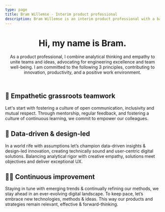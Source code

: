 ```yaml
---
type: page
title: Bram Willemse - Interim product professional
description: Bram Willemse is an interim product professional with a background in digital product development, based in Amsterdam, the Netherlands.
---
```


<header class="e-homepage__header">
  <h1>Hi, my name is Bram.</h1>
  <p>As a product professional, I combine analytical thinking and empathy to unite teams and ideas, advocating for engineering excellence and team well-being. I am committed to the following 3 principles, contributing to innovation, productivity, and a positive work environment.</p>
</header>

<article class="e-homepage__card e-homepage__card-one">
  <h1>🌱 Empathetic grassroots teamwork</h1>
  <p>Let's start with fostering a culture of open communication, inclusivity and mutual respect. Through mentorship, regular feedback, and fostering a culture of continuous learning, we commit to empower our colleagues.</p>
</article>

<article class="e-homepage__card e-homepage__card-two">
  <h1>📝 Data-driven & design-led</h1>
  <p>In a world rife with assumptions let’s champion data-driven insights & design-led innovation, creating technically sound and user-centric digital solutions. Balancing analytical rigor with creative empathy, solutions meet objectives and deliver exceptional UX.</p>
</article>

<article class="e-homepage__card e-homepage__card-three">
  <h1>🏃‍♂️ Continuous improvement</h1>
  <p>Staying in tune with emerging trends & continually refining our methods, we stay ahead in an ever-evolving digital landscape. To keep pace, let’s embrace new technologies, methods & ideas. This way our products and strategies remain relevant, effective & forward-thinking.</p>
</article>

